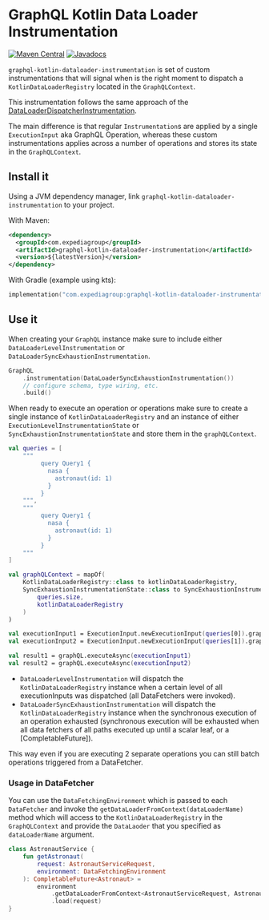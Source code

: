 # GraphQL Kotlin Data Loader Instrumentation
[![Maven Central](https://img.shields.io/maven-central/v/com.expediagroup/graphql-kotlin-transaction-batcher-instrumentation.svg?label=Maven%20Central)](https://search.maven.org/search?q=g:%22com.expediagroup%22%20AND%20a:%22graphql-kotlin-transaction-batcher-instrumentation%22)
[![Javadocs](https://img.shields.io/maven-central/v/com.expediagroup/graphql-kotlin-transaction-batcher-instrumentation.svg?label=javadoc&colorB=brightgreen)](https://www.javadoc.io/doc/com.expediagroup/graphql-kotlin-transaction-batcher-instrumentation)

`graphql-kotlin-dataloader-instrumentation` is set of custom instrumentations that will signal when is the right moment
to dispatch a `KotlinDataLoaderRegistry` located in the `GraphQLContext`.

This instrumentation follows the same approach of the [DataLoaderDispatcherInstrumentation](https://github.com/graphql-java/graphql-java/blob/master/src/main/java/graphql/execution/instrumentation/dataloader/DataLoaderDispatcherInstrumentation.java).

The main difference is that regular `Instrumentation`s are applied by a single `ExecutionInput` aka GraphQL Operation,
whereas these custom instrumentations applies across a number of operations and stores its state in the `GraphQLContext`.

## Install it

Using a JVM dependency manager, link `graphql-kotlin-dataloader-instrumentation` to your project.

With Maven:

```xml
<dependency>
  <groupId>com.expediagroup</groupId>
  <artifactId>graphql-kotlin-dataloader-instrumentation</artifactId>
  <version>${latestVersion}</version>
</dependency>
```

With Gradle (example using kts):

```kotlin
implementation("com.expediagroup:graphql-kotlin-dataloader-instrumentation:$latestVersion")
```

## Use it

When creating your `GraphQL` instance make sure to include either
`DataLoaderLevelInstrumentation` or `DataLoaderSyncExhaustionInstrumentation`.

```kotlin
GraphQL
    .instrumentation(DataLoaderSyncExhaustionInstrumentation())
    // configure schema, type wiring, etc.
    .build()
```

When ready to execute an operation or operations make sure to create a single instance of `KotlinDataLoaderRegistry`
and an instance of either `ExecutionLevelInstrumentationState` or `SyncExhaustionInstrumentationState`
and store them in the `graphQLContext`.

```kotlin
val queries = [
    """
         query Query1 {
           nasa {
             astronaut(id: 1)
           }
         }
    """,
    """
         query Query1 {
           nasa {
             astronaut(id: 1)
           }
         }
    """
]

val graphQLContext = mapOf(
    KotlinDataLoaderRegistry::class to kotlinDataLoaderRegistry,
    SyncExhaustionInstrumentationState::class to SyncExhaustionInstrumentationState(
        queries.size,
        kotlinDataLoaderRegistry
    )
)

val executionInput1 = ExecutionInput.newExecutionInput(queries[0]).graphQLContext(graphQLContext).build()
val executionInput2 = ExecutionInput.newExecutionInput(queries[1]).graphQLContext(graphQLContext).build()

val result1 = graphQL.executeAsync(executionInput1)
val result2 = graphQL.executeAsync(executionInput2)
```

- `DataLoaderLevelInstrumentation` will dispatch the `KotlinDataLoaderRegistry` instance when
  a certain level of all executionInputs was dispatched (all DataFetchers were invoked).
- `DataLoaderSyncExhaustionInstrumentation` will dispatch the `KotlinDataLoaderRegistry` instance when
  the synchronous execution of an operation exhausted (synchronous execution will be exhausted when all data fetchers
  of all paths executed up until a scalar leaf, or a [CompletableFuture]).

This way even if you are executing 2 separate operations you can still batch operations triggered from a DataFetcher.

### Usage in DataFetcher

You can use the `DataFetchingEnvironment` which is passed to each
`DataFetcher` and invoke the `getDataLoaderFromContext(dataLoaderName)` method which will access to the `KotlinDataLoaderRegistry`
in the `GraphQLContext` and provide the `DataLaoder` that you specified as `dataLoaderName` argument.

```kotlin
class AstronautService {
    fun getAstronaut(
        request: AstronautServiceRequest,
        environment: DataFetchingEnvironment
    ): CompletableFuture<Astronaut> =
        environment
            .getDataLoaderFromContext<AstronautServiceRequest, Astronaut>("AstronautDataLoader")
            .load(request)
}
```



